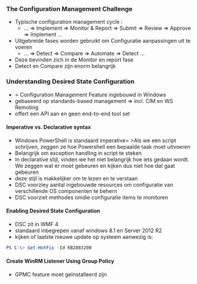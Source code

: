 ### The Configuration Management Challenge

- Typische configuration management cycle :
	- ... => Implement => Monitor & Report => Submit => Review => Approve => Implement ...
- Uitgebreide fases worden gebruikt om Configuratie aanpassingen uit te voeren
	- ... => Detect => Compare => Automate => Detect ...
 - Deze bevinden zich in de Monitor en report fase 
 - Detect en Compare zijn enorm belangrijk

 ### Understanding Desired State Configuration
  - = Configuration Management Feature ingebouwd in Windows
  - gebaseerd op standards-based management => incl. CIM en WS Remoting
  - offert een API aan en geen end-to-end tool set

 #### Imperative vs. Declarative syntax
  - Windows PowerShell is standaard imperative= >Als we een script schrijven, zeggen ze hoe Powershell een bepaalde taak moet uitvoeren
  - Belangrijk om exception handling in script te steken
  - In declarative stijl, vinden we het niet belangrijk hoe iets gedaan wordt. We zeggen wat er moet gebeuren en kijken dus niet hoe dat gaat gebeuren
  - deze stijl is makkelijker om te lezen en te verstaan
  - DSC voorziey aantal ingebouwde resources om configuratie van verschillende OS componenten te behern
  - DSC voorziet methodes omdie configuratie items te monitoren

 #### Enabling Desired State Configuration
 - DSC zit in WMF 4
 - standaard inbegrepen vanaf windows 8.1 en Server 2012 R2
 - kijken of laatste nieuwe update op systeem aanwezig is:
```PowerShell
PS C:\> Get-HotFix -Id KB2883200
```
#### Create WinRM Listener Using Group Policy
- GPMC feature moet geïnstalleerd zijn


 
